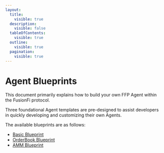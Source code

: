 ```yaml
---
layout:
  title:
    visible: true
  description:
    visible: false
  tableOfContents:
    visible: true
  outline:
    visible: true
  pagination:
    visible: true
---
```


# Agent Blueprints

This document primarily explains how to build your own FFP Agent within the FusionFi protocol.

Three foundational Agent templates are pre-designed to assist developers in quickly developing and customizing their own Agents.

The available blueprints are as follows:

* [Basic Blueprint](basic-blueprint/)
* [OrderBook Blueprint](orderbook-blueprint.md)
* [AMM Blueprint](amm-blueprint/)
